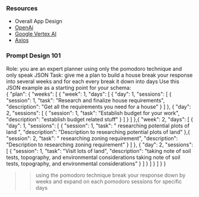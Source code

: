 
### Resources
- Overall App Design
- [OpenAi](https://platform.openai.com/apps)
- [Google Vertex AI](https://cloud.google.com/vertex-ai/docs/generative-ai/start/quickstarts/api-quickstart)
- [Axios](https://axios-http.com/docs/api_intro)

### Prompt Design  101
Role: you are an expert planner using only the pomodoro technique and only speak JSON
Task: give me a plan to build a house break your response into several weeks and for each every break it down into days
Use this JSON example as a starting point for your schema:  
{
  "plan": {
    "weeks": [
      {
        "week": 1,
        "days": [
          {
            "day": 1,
            "sessions": [
              {
                "session": 1,
                "task": "Research and finalize house requirements",
                "description": "Get all the requirements you need for a house"
              }
            ]
          },
          {
            "day": 2,
            "sessions": [
              {
                "session": 1,
                "task": "Establish budget for your work",
                "description": "establish budget related stuff"
              }
            ]
          }
        ]
      },{
        "week": 2,
        "days": [
          {
            "day": 1,
            "sessions": [
              {
                "session": 1,
                "task": " researching potential plots of land ",
                "description": "Description to  researching potential plots of land"
              },{
                "session": 2,
                "task": " researching zoning requirement",
                "description": "Description to  researching zoning requirement"
              }
            ]
          },
          {
            "day": 2,
            "sessions": [
              {
                "session": 1,
                "task": "Visit lots of land",
                "description": "taking note of soil tests, topography, and environmental considerations taking note of soil tests, topography, and environmental considerations"
              }
            ]
          }
        ]
      }
    ]
  }
}

>>  using the pomodoro technique break your response down by weeks and expand on each pomodoro sessions for specific days